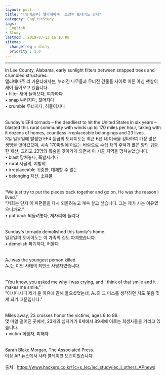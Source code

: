 ```yaml
---
layout: post
title: "[영어공부] 앨라배마주, 초강력 토네이도 강타"
category: EnglishStudy
tags:
- English
- Study
lastmod : 2019-03-13 16:10:00
sitemap :
  changefreq : daily
  priority : 1.0
---
```


***

<!--미리보기-->
<span class="style17">In Lee  County, Alabama, early sunlight filters between snapped trees and crumbled  structures.</span><br>
  <span class="style12">앨라배마주 리 카운티에서는, 부러진  나무들과 무너진 건물들 사이로 이른 아침 햇살이 새어 들어오고 있습니다.</span><br>
  <span class="style15">• filter 새어 들어오다, 여과하다 <br>
• snap 부러지다, 끊어지다 <br>
• crumble 무너지다, 허물어지다 </span><br><span class="style15"><br></span><br>
<span class="style17">Sunday's EF4  tornado – the deadliest to hit the United States in six years – blasted this  rural community with winds up to 170 miles per hour, taking with it dozens of  homes, countless irreplaceable belongings and 23 lives.</span><br>
  <span class="style12">3일 일요일에 발생한 EF4 등급의 토네이도는 최근 6년 내 미국을 강타하여 가장 많은  생명을 앗아갔으며, 시속 170마일에 이르는 바람으로 수십  채의 주택과 많은 양의 귀중한 재산, 그리고 23명의 목숨을  앗아가게 되면서 이 시골 지역을 망쳐놓았습니다.</span><br>
  <span class="style15">• blast 망쳐놓다, 폭발시키다 <br>
  • rural 시골의, 지방의 <br>
  • irreplaceable 귀중한, 대체할 수 없는 <br>
• belonging 재산, 소유물 </span><br><span class="style15"><br></span><br>
<span class="style17">“We just try  to put the pieces back together and go on. He was the reason I lived.”</span><br>
  <span class="style12">“저희는 단지 이 파편들을  다시 되돌려놓고 계속 살고 싶습니다. 그는 제가 사는 이유였으니까요.”</span><br>
  <span class="style15">• put back 되돌려놓다, 제자리에 돌리다 </span><br><span class="style15"><br></span><br>
<span class="style17">Sunday's  tornado demolished this family's home.</span><br>
  <span class="style12">일요일의 토네이도는 이 가족의 집도 파괴했습니다.</span><br>
  <span class="style15">• demolish 파괴하다, 허물다 </span><br><span class="style15"><br></span><br>
<span class="style17">AJ was the  youngest person killed.</span><br>
  <span class="style12">AJ는 이번 사태의 최연소  사망자였습니다.</span><br><span class="style12"><br></span><br>
<span class="style17">“You know, you  asked me why I was crying, and I think of that smile and it makes me  smile."</span><br>
  <span class="style12">“아시다시피 제가 운 이유에  관해 물으셨었는데, AJ의 그 미소를 생각하면 저도 웃음 짓게 되기 때문입니다.”</span><br><span class="style12"><br></span><br>
<span class="style17">Miles away, 23  crosses honor the victims, ages 6 to 89.</span><br>
  <span class="style12">몇 마일 떨어진 곳에서, 23개의  십자가가 6세에서 89세에 이르는 희생자들을 기리고 있습니다.</span><br>
  <span class="style15">• victim 희생자, 피해자 </span><br><span class="style15"><br></span><br>
<span class="style17">Sarah Blake  Morgan, The Associated Press.</span><br>
<span class="style12">이상 AP 뉴스에서  사라 블레이크 모건이었습니다.</span><span class="style9"><br>
</span><br>
출처 : https://www.hackers.co.kr/?c=s_lec/lec_study/lec_I_others_APnews
